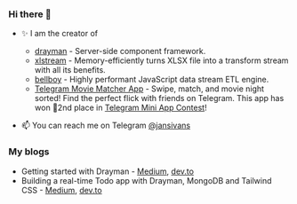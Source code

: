### Hi there 👋

- ✨ I am the creator of
  - [drayman](https://github.com/Claviz/drayman) - Server-side component framework.
  - [xlstream](https://github.com/Claviz/xlstream) - Memory-efficiently turns XLSX file into a transform stream with all its benefits.
  - [bellboy](https://github.com/Claviz/bellboy) - Highly performant JavaScript data stream ETL engine.
  - [Telegram Movie Matcher App](https://github.com/jansivans/tg-movie-matcher-app) - Swipe, match, and movie night sorted! Find the perfect flick with friends on Telegram. This app has won 🥈2nd place in [Telegram Mini App Contest](https://contest.com/mini-apps)!

- 📫 You can reach me on Telegram [@jansivans](https://telegram.me/jansivans)

### My blogs

- Getting started with Drayman - [Medium](https://medium.com/itnext/getting-started-with-drayman-ce355ecfe22a), [dev.to](https://dev.to/jansivans/getting-started-with-drayman-1ng7)
- Building a real-time Todo app with Drayman, MongoDB and Tailwind CSS - [Medium](https://medium.com/itnext/building-a-real-time-todo-app-with-drayman-mongodb-and-tailwind-css-25d57ed5cfda), [dev.to](https://dev.to/jansivans/building-a-real-time-todo-app-with-drayman-mongodb-and-tailwind-css-2ec)
